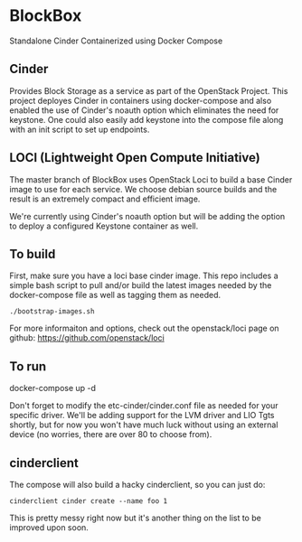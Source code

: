 # BlockBox
Standalone Cinder Containerized using Docker Compose

## Cinder
Provides Block Storage as a service as part of the OpenStack Project.
This project deployes Cinder in containers using docker-compose and
also enabled the use of Cinder's noauth option which eliminates the
need for keystone.  One could also easily add keystone into the
compose file along with an init script to set up endpoints.

## LOCI (Lightweight Open Compute Initiative)
The master branch of BlockBox uses OpenStack Loci to build a base
Cinder image to use for each service.  We choose debian source builds
and the result is an extremely compact and efficient image.

We're currently using Cinder's noauth option but will be adding the
option to deploy a configured Keystone container as well.

## To build
First, make sure you have a loci base cinder image.  This repo includes
a simple bash script to pull and/or build the latest images needed
by the docker-compose file as well as tagging them as needed.
```shell
./bootstrap-images.sh
```

For more informaiton and options, check out the openstack/loci page on github:
https://github.com/openstack/loci


## To run
docker-compose up -d

Don't forget to modify the etc-cinder/cinder.conf file as needed for your
specific driver.  We'll be adding support for the LVM driver and LIO Tgts
shortly, but for now you won't have much luck without using an external
device (no worries, there are over 80 to choose from).

## cinderclient
The compose will also build a hacky cinderclient, so you can just do:
```shell
cinderclient cinder create --name foo 1
```

This is pretty messy right now but it's another thing on the list to be
improved upon soon.
